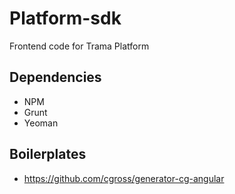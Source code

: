 # Platform-sdk
Frontend code for Trama Platform


## Dependencies
 - NPM
 - Grunt
 - Yeoman
 
## Boilerplates
 - https://github.com/cgross/generator-cg-angular
